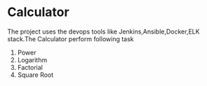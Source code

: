 # Calculator
The project uses the devops tools like Jenkins,Ansible,Docker,ELK stack.The Calculator perform following task
1. Power
2. Logarithm
3. Factorial
4. Square Root
